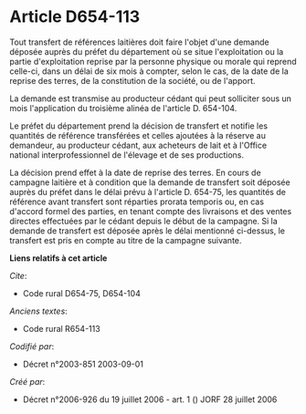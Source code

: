 # Article D654-113

Tout transfert de références laitières doit faire l'objet d'une demande déposée auprès du préfet du département où se situe
l'exploitation ou la partie d'exploitation reprise par la personne physique ou morale qui reprend celle-ci, dans un délai de
six mois à compter, selon le cas, de la date de la reprise des terres, de la constitution de la société, ou de l'apport.

La demande est transmise au producteur cédant qui peut solliciter sous un mois l'application du troisième alinéa de l'article
D. 654-104.

Le préfet du département prend la décision de transfert et notifie les quantités de référence transférées et celles ajoutées
à la réserve au demandeur, au producteur cédant, aux acheteurs de lait et à l'Office national interprofessionnel de l'élevage
et de ses productions.

La décision prend effet à la date de reprise des terres. En cours de campagne laitière et à condition que la demande de
transfert soit déposée auprès du préfet dans le délai prévu à l'article D. 654-75, les quantités de référence avant transfert
sont réparties prorata temporis ou, en cas d'accord formel des parties, en tenant compte des livraisons et des ventes
directes effectuées par le cédant depuis le début de la campagne. Si la demande de transfert est déposée après le délai
mentionné ci-dessus, le transfert est pris en compte au titre de la campagne suivante.

**Liens relatifs à cet article**

_Cite_:

  - Code rural D654-75, D654-104

_Anciens textes_:

  - Code rural R654-113

_Codifié par_:

  - Décret n°2003-851 2003-09-01

_Créé par_:

  - Décret n°2006-926 du 19 juillet 2006 - art. 1 () JORF 28 juillet 2006
